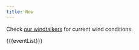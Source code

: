 ```yaml
---
title: Now
---
```


Check [our windtalkers](http://freeflightwx.com/acthpa) for current wind conditions.

{{{eventList}}}
